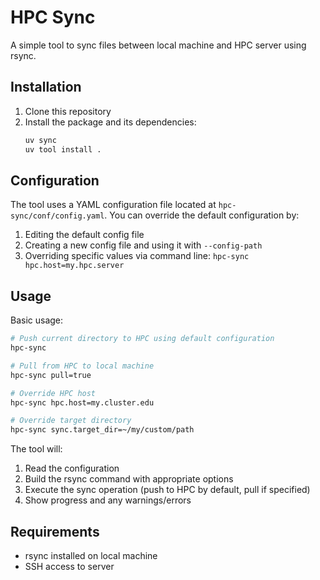 # HPC Sync

A simple tool to sync files between local machine and HPC server using rsync.

## Installation

1. Clone this repository
2. Install the package and its dependencies:
   ```bash
   uv sync
   uv tool install .
   ```

## Configuration

The tool uses a YAML configuration file located at `hpc-sync/conf/config.yaml`. You can override the default configuration by:

1. Editing the default config file
2. Creating a new config file and using it with `--config-path`
3. Overriding specific values via command line: `hpc-sync hpc.host=my.hpc.server`

## Usage

Basic usage:
```bash
# Push current directory to HPC using default configuration
hpc-sync

# Pull from HPC to local machine
hpc-sync pull=true

# Override HPC host
hpc-sync hpc.host=my.cluster.edu

# Override target directory
hpc-sync sync.target_dir=~/my/custom/path
```

The tool will:
1. Read the configuration
2. Build the rsync command with appropriate options
3. Execute the sync operation (push to HPC by default, pull if specified)
4. Show progress and any warnings/errors

## Requirements

- rsync installed on local machine
- SSH access to server
